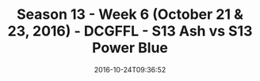 ---
title: Season 13 - Week 6 (October 21 & 23, 2016) - DCGFFL - S13 Ash vs S13 Power
  Blue
teams-score:
- team: _teams/s13-ash.md
  score:
- team: _teams/s13-power-blue.md
  score: 6
mvp: J. Walker (Ash); D. Shaver (Power Blue)
game-ball: T. Seifuddin (Ash); S. Dickson (Power Blue)
season: 13
week: 6
date: '2016-10-24T09:36:52'
pageid: season-13-week-6-october-21-23-2016-4808-vs-4824
---